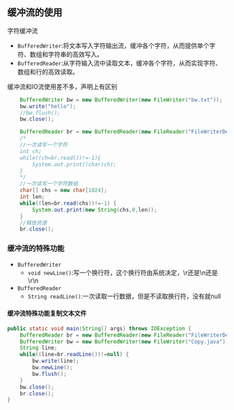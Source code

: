 ## 缓冲流的使用

字符缓冲流

- `BufferedWriter`:将文本写入字符输出流，缓冲各个字符，从而提供单个字符、数组和字符串的高效写入。
- `BufferedReader`:从字符输入流中读取文本，缓冲各个字符，从而实现字符、数组和行的高效读取。

缓冲流和IO流使用差不多，声明上有区别

```java
    BufferedWriter bw = new BufferedWriter(new FileWriter("bw.txt"));
	bw.write("hello");
	//bw.flush();
	bw.close();
```

```java
    BufferedReader br = new BufferedReader(new FileReader("FileWriterDemo.java"));
	/*
	//一次读写一个字符
	int ch;
	while((ch=br.read())!=-1){
		System.out.print((char)ch);
	}
	*/	
	//一次读写一个字符数组
	char[] chs = new char[1024];
	int len;
	while((len=br.read(chs))!=-1) {
		System.out.print(new String(chs,0,len));
	}
	//释放资源
	br.close();
```

### 缓冲流的特殊功能

- `BufferedWriter`
  - `void newLine()`:写一个换行符，这个换行符由系统决定，\r还是\n还是\r\n
- `BufferedReader`
  - `String readLine()`:一次读取一行数据，但是不读取换行符，没有就null

#### 缓冲流特殊功能复制文本文件

```java
public static void main(String[] args) throws IOException {
	BufferedReader br = new BufferedReader(new FileReader("FileWriterDemo.java"));
	BufferedWriter bw = new BufferedWriter(new FileWriter("Copy.java"));
	String line;
	while((line=br.readLine())!=null) {
		bw.write(line);
		bw.newLine();
		bw.flush();
	}
	bw.close();
	br.close();
}
```

